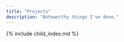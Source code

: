 ```yaml
---
title: "Projects"
description: "Noteworthy things I've done."
---
```


{% include child_index.md %}
